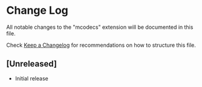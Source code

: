 # Change Log
All notable changes to the "mcodecs" extension will be documented in this file.

Check [Keep a Changelog](http://keepachangelog.com/) for recommendations on how to structure this file.

## [Unreleased]
- Initial release